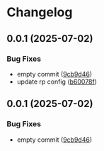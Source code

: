 # Changelog

## 0.0.1 (2025-07-02)


### Bug Fixes

* empty commit ([9cb9d46](https://github.com/taiyme/sandbox/commit/9cb9d46d14a858af636f1afce42b56c1337611b3))
* update rp config ([b60078f](https://github.com/taiyme/sandbox/commit/b60078feda25b00668376e7560e91ce61d5ab977))

## 0.0.1 (2025-07-02)


### Bug Fixes

* empty commit ([9cb9d46](https://github.com/taiyme/sandbox/commit/9cb9d46d14a858af636f1afce42b56c1337611b3))
